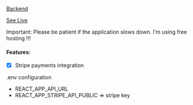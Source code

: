[Backend](https://github.com/abdugaffor-abdurahimov/grocery-store-backend)

[See Live](https://e-commerce-client.netlify.app/)

Important: Please be patient if the application slows down. I'm using free hosting !!!

#### Features:

- [x] Stripe payments integration

.env configuration

- REACT_APP_API_URL
- REACT_APP_STRIPE_API_PUBLIC => stripe key
